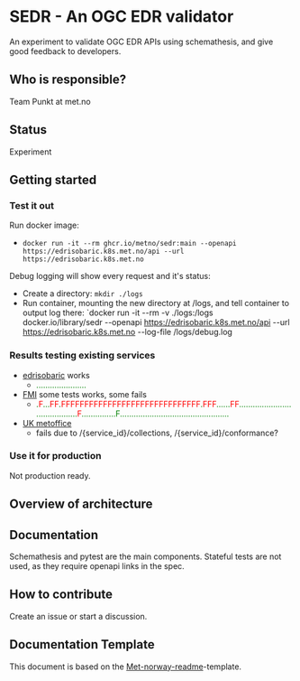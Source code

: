 # SEDR - An OGC EDR validator

An experiment to validate OGC EDR APIs using schemathesis, and give good feedback to developers.

## Who is responsible?

Team Punkt at met.no

## Status

Experiment

## Getting started

### Test it out

Run docker image:

- `docker run -it --rm ghcr.io/metno/sedr:main --openapi https://edrisobaric.k8s.met.no/api --url https://edrisobaric.k8s.met.no`

Debug logging will show every request and it's status:

- Create a directory: `mkdir ./logs`
- Run container, mounting the new directory at /logs, and tell container to output log there: `docker run -it --rm -v ./logs:/logs docker.io/library/sedr --openapi https://edrisobaric.k8s.met.no/api --url https://edrisobaric.k8s.met.no --log-file /logs/debug.log 

### Results testing existing services

- [edrisobaric](https://edrisobaric.k8s.met.no) works
  - <span style="color:green">......................</span>
- [FMI](https://opendata.fmi.fi/edr/) some tests works, some fails
  - <span style="color:green">.</span><span style="color:red">F</span><span style="color:green">...</span><span style="color:red">FF<span style="color:green">.</span><span style="color:red">FFFFFFFFFFFFFFFFFFFFFFFFFFFFFF<span style="color:green">.</span><span style="color:red">FFF<span style="color:green">......</span><span style="color:red">FF<span style="color:green">.........................................</span>F<span style="color:green">...............F<span style="color:green">................................................</span>
- [UK metoffice](https://labs.metoffice.gov.uk/edr)
  - fails due to /{service_id}/collections, /{service_id}/conformance?

### Use it for production

Not production ready.

## Overview of architecture

## Documentation

Schemathesis and pytest are the main components. Stateful tests are not used, as they require openapi links in the spec.

## How to contribute

Create an issue or start a discussion.

## Documentation Template

This document is based on the [Met-norway-readme](https://gitlab.met.no/maler/met-norway-readme)-template.
